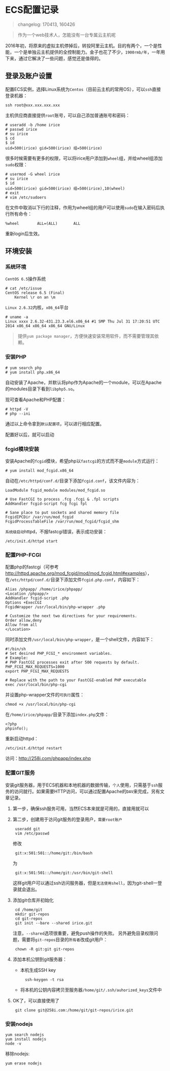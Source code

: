 # ECS配置记录

> changelog: 170413, 160426

> 作为一个web技术人，怎能没有一台专属云主机呢

2016年初，将原来的虚拟主机停掉后，转投阿里云主机。目的有两个，一个是性能，一个是单独云主机提供的全控制能力。金子也花了不少，`1900rmb/年`，一年用下来，通过它解决了一些问题，感觉还是值得的。

## 登录及账户设置

配置ECS实例，选择Linux系统为`Centos`（目前云主机的常用OS），可以`ssh`直接登录机器：

    ssh root@xxx.xxx.xxx.xxx

主机供应商直接提供`root`账号，可以自己添加普通账号和密码：

    # useradd -b /home irice
    # passwd irice
    # su irice
    $ cd
    $ id
    uid=500(irice) gid=500(irice) 组=500(irice)

很多时候需要有更多的权限，可以将irice用户添加到`wheel`组，并给wheel组添加`sudo`权限：

    # usermod -G wheel irice
    # su irice
    $ id
    uid=500(irice) gid=500(irice) 组=500(irice),10(wheel)
    # exit
    # vim /etc/sudoers

在文件中取消以下行的注释，作用为wheel组的用户可以使用`sudo`在输入密码后执行所有命令：

    %wheel        ALL=(ALL)       ALL

重新login后生效。






## 环境安装

### 系统环境

`CentOS 6.5`操作系统

    # cat /etc/issue
    CentOS release 6.5 (Final)
        Kernel \r on an \m

`Linux 2.6.32`内核，`x86_64`平台

    # uname -a
    Linux xxxx 2.6.32-431.23.3.el6.x86_64 #1 SMP Thu Jul 31 17:20:51 UTC 2014 x86_64 x86_64 x86_64 GNU/Linux


> 提供`yum package manager`，方便快速安装常用软件，而不需要管理其依赖。

### 安装PHP

    # yum search php
    # yum install php.x86_64

自动安装了Apache，并默认将php作为Apache的一个module，可以在Apache的modules目录下看到`libphp5.so`。

现可查看Apache和PHP配置：

    # httpd -V
    # php --ini

通过以上命令拿到`默认配置项`，可以进行相应配置。

配置好以后，就可以启动



### fcgid模块安装

安装Apache的`fcgid`模块，希望php以`fastcgi`的方式而不是`module`方式运行：

    # yum install mod_fcgid.x86_64

自动在`/etc/httpd/conf.d/`目录下添加`fcgid.conf`，该文件内容为：

    LoadModule fcgid_module modules/mod_fcgid.so

    # Use FastCGI to process .fcg .fcgi & .fpl scripts
    AddHandler fcgid-script fcg fcgi fpl

    # Sane place to put sockets and shared memory file
    FcgidIPCDir /var/run/mod_fcgid
    FcgidProcessTableFile /var/run/mod_fcgid/fcgid_shm


`系统级启动`httpd，不报fastcgi错误，表示成功安装：

    /etc/init.d/httpd start



### 配置PHP-FCGI

配置php的fastcgi（可参考<http://httpd.apache.org/mod_fcgid/mod/mod_fcgid.html#examples>），在`/etc/httpd/conf.d/`目录下添加文件`fcgid.php.conf`，内容如下：

    Alias /phpapp/ /home/irice/phpapp/
    <Location /phpapp/>
    AddHandler fcgid-script .php
    Options +ExecCGI
    FcgidWrapper /usr/local/bin/php-wrapper .php

    # Customize the next two directives for your requirements.
    Order allow,deny
    Allow from all
    </Location>

同时添加文件`/usr/local/bin/php-wrapper`，是一个shell文件，内容如下：

    #!/bin/sh
    # Set desired PHP_FCGI_* environment variables.
    # Example:
    # PHP FastCGI processes exit after 500 requests by default.
    PHP_FCGI_MAX_REQUESTS=1000
    export PHP_FCGI_MAX_REQUESTS

    # Replace with the path to your FastCGI-enabled PHP executable
    exec /usr/local/bin/php-cgi

并设置php-wrapper文件的`可执行`属性：

    chmod +x /usr/local/bin/php-cgi 

在`/home/irice/phpapp/`目录下添加`index.php`文件：

    <?php
    phpinfo();

重新启动httpd：

    /etc/init.d/httpd restart 

访问：<http://258i.com/phpapp/index.php>




### 配置GIT服务

安装git服务器，用于ECS机器和本地机器的数据传输，`个人`使用，只需基于`ssh`服务的访问就行。如果需要HTTP访问，可以通过配置Apache的`DAV`来完成，另有文章记录。

1. 第一步，确保ssh服务可用，当然ECS本来就是可用的，直接用就可以
2. 第二步，创建用于访问git服务的登录用户，`需要root账户`

        useradd git
        vim /etc/passwd

    修改

        git:x:501:501::/home/git:/bin/bash

    为

        git:x:501:501::/home/git:/usr/bin/git-shell
        
    这样git用户可以通过ssh访问服务器，但是`无法使用shell`，因为git-shell一登录就会退出。

3. 添加git仓库并初始化
    
        cd /home/git
        mkdir git-repos
        cd git-repos
        git init --bare --shared irice.git

    注意，`--shared`选项很重要，避免push操作的失败。
    另外避免目录权限问题，需要将`git-repos`目录的`所有者`改成git用户：

        chown -R git:git git-repos

4. 添加本机公钥到git服务器：

    * 本机生成SSH key

            ssh-keygen -t rsa

    * 将本机的公钥内容拷贝至服务器`/home/git/.ssh/auhorized_keys`文件中

5. OK了，可以直接使用了

        git clone git@258i.com:/home/git/git-repos/irice.git




### 安装nodejs

    yum search nodejs
    yum install nodejs
    node -v

移除nodejs:

    yum erase nodejs



